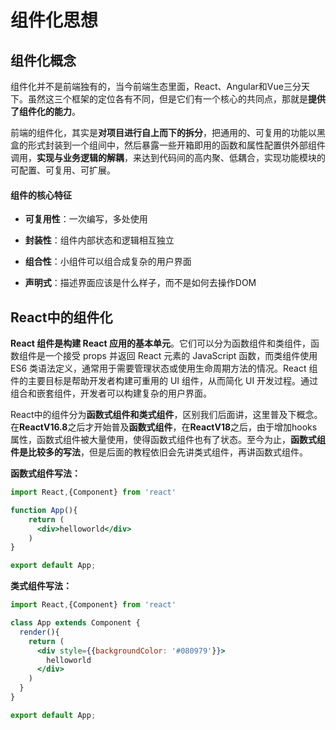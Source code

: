 # 组件化思想

## 组件化概念

组件化并不是前端独有的，当今前端生态里面，React、Angular和Vue三分天下。虽然这三个框架的定位各有不同，但是它们有一个核心的共同点，那就是**提供了组件化的能力**。

前端的组件化，其实是**对项目进行自上而下的拆分**，把通用的、可复用的功能以黑盒的形式封装到一个组间中，然后暴露一些开箱即用的函数和属性配置供外部组件调用，**实现与业务逻辑的解耦**，来达到代码间的高内聚、低耦合，实现功能模块的可配置、可复用、可扩展。

#### 组件的核心特征

- **可复用性**：一次编写，多处使用

- **封装性**：组件内部状态和逻辑相互独立

- **组合性**：小组件可以组合成复杂的用户界面

- **声明式**：描述界面应该是什么样子，而不是如何去操作DOM

## React中的组件化

**React 组件是构建 React 应用的基本单元**。它们可以分为函数组件和类组件，函数组件是一个接受 props 并返回 React 元素的 JavaScript 函数，而类组件使用 ES6 类语法定义，通常用于需要管理状态或使用生命周期方法的情况。React 组件的主要目标是帮助开发者构建可重用的 UI 组件，从而简化 UI 开发过程。通过组合和嵌套组件，开发者可以构建复杂的用户界面。

React中的组件分为**函数式组件和类式组件**，区别我们后面讲，这里普及下概念。在**ReactV16.8**之后才开始普及**函数式组件**，在**ReactV18**之后，由于增加hooks属性，函数式组件被大量使用，使得函数式组件也有了状态。至今为止，**函数式组件是比较多的写法**，但是后面的教程依旧会先讲类式组件，再讲函数式组件。

**函数式组件写法：**

```jsx
import React,{Component} from 'react'

function App(){
    return (
      <div>helloworld</div>
    )
}

export default App;
```

**类式组件写法：**

```jsx
import React,{Component} from 'react'

class App extends Component {
  render(){
    return (
      <div style={{backgroundColor: '#080979'}}>
        helloworld
      </div>
    )
  }
}

export default App;
```

